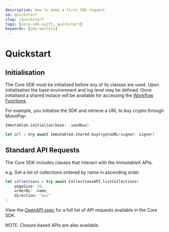 ```yaml
---
description: How to make a first SDK request
id: quickstart
slug: /quickstart
tags: [core-sdk-swift, quickstart]
keywords: [imx-wallets]
---
```


# Quickstart

## Initialisation

The Core SDK must be initialised before any of its classes are used. Upon initialisation the base environment and log level may be defined. Once initialised a shared instace will be available for accessing the [Workflow Functions](#workflow-functions).

For example, you initialise the SDK and retrieve a URL to buy crypto through MoonPay:

```swift
ImmutableX.initialize(base: .sandbox)

let url = try await ImmutableX.shared.buyCryptoURL(signer: signer)
```

## Standard API Requests

The Core SDK includes classes that interact with the ImmutableX APIs.

e.g. Get a list of collections ordered by name in ascending order

```swift
let collections = try await CollectionsAPI.listCollections(
    pageSize: 20,
    orderBy: .name,
    direction: "asc"
)
```

View the [OpenAPI spec](https://github.com/immutable/imx-core-sdk-swift/blob/main/openapi.json) for a full list of API requests available in the Core SDK.

NOTE: Closure based APIs are also available.
